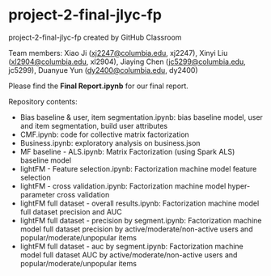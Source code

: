 # project-2-final-jlyc-fp
project-2-final-jlyc-fp created by GitHub Classroom

Team members: Xiao Ji (xj2247@columbia.edu, xj2247), Xinyi Liu (xl2904@columbia.edu, xl2904), 
Jiaying Chen (jc5299@columbia.edu, jc5299), Duanyue Yun (dy2400@columbia.edu, dy2400)

Please find the **Final Report.ipynb** for our final report.

Repository contents:
* Bias baseline & user, item segmentation.ipynb: bias baseline model, user and item segmentation, build user attributes
* CMF.ipynb: code for collective matrix factorization
* Business.ipynb: exploratory analysis on business.json
* MF baseline - ALS.ipynb: Matrix Factorization (using Spark ALS) baseline model
* lightFM - Feature selection.ipynb: Factorization machine model feature selection
* lightFM - cross validation.ipynb: Factorization machine model hyper-parameter cross validation
* lightFM full dataset - overall results.ipynb: Factorization machine model full dataset precision and AUC
* lightFM full dataset - precision by segment.ipynb: Factorization machine model full dataset precision by active/moderate/non-active users and popular/moderate/unpopular items
* lightFM full dataset - auc by segment.ipynb: Factorization machine model full dataset AUC by active/moderate/non-active users and popular/moderate/unpopular items
